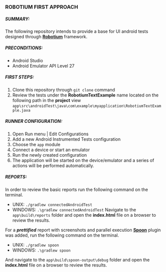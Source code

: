 ### ROBOTIUM FIRST APPROACH
##### *SUMMARY:*
The following repository intends to provide a base for UI android tests designed through [**Robotium**](https://github.com/robotiumtech/robotium) framework.

##### *PRECONDITIONS:*
- Android Studio
- Android Emulator API Level 27

##### *FIRST STEPS:*
1. Clone this repository through ` git clone ` command
2. Review the tests under the **RobotiumTextExample** name located on the following path in the **project** view ` app\src\androidTest\java\com\example\myapplication\RobotiumTextExample.java ` 

##### *RUNNER CONFIGURATION:*
1. Open Run menu | Edit Configurations
2. Add a new Android Instrumented Tests configuration
3. Choose the ` app ` module
4. Connect a device or start an emulator
5. Run the newly created configuration
6. The application will be started on the device/emulator and a series of actions will be performed automatically.

##### *REPORTS:*

In order to review the basic reports run the following command on the terminal.
- UNIX: ` ./gradlew connectedAndroidTest `
- WINDOWS: ` .\gradlew connectedAndroidTest `
Navigate to the ` app\build\reports ` folder and open the **index.html** file on a browser to review the results.

For a ***prettified*** report with screenshots and parallel execution [**Spoon**](https://github.com/jaredsburrows/gradle-spoon-plugin) plugin was added, run the following command on the terminal.
- UNIX: ` ./gradlew spoon `
- WINDOWS: ` .\gradlew spoon `

And navigate to the ` app\build\spoon-output\debug ` folder and open the **index.html** file on a browser to review the results.
